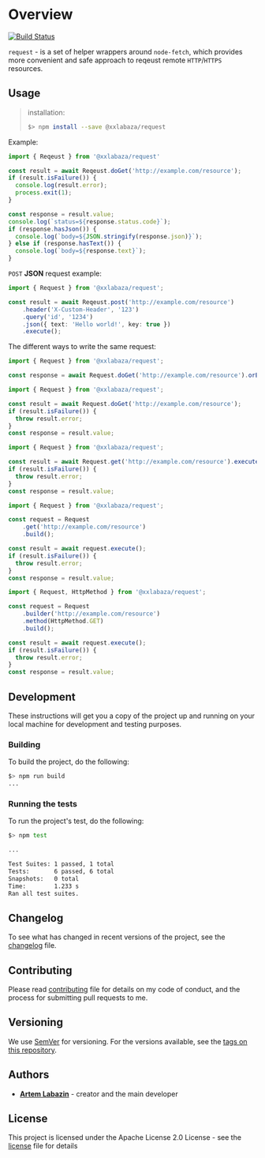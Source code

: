 
# Overview

[![Build Status](https://travis-ci.com/xxlabaza/request.svg?branch=master)](https://travis-ci.com/xxlabaza/request)

`request` - is a set of helper wrappers around `node-fetch`, which provides more convenient and safe approach to reqeust remote `HTTP`/`HTTPS` resources.

## Usage

> installation:
>
> ```bash
> $> npm install --save @xxlabaza/request
> ```

Example:

```typescript
import { Reqeust } from '@xxlabaza/request'

const result = await Reqeust.doGet('http://example.com/resource');
if (result.isFailure()) {
  console.log(result.error);
  process.exit(1);
}

const response = result.value;
console.log(`status=${response.status.code}`);
if (response.hasJson()) {
  console.log(`body=${JSON.stringify(response.json)}`);
} else if (response.hasText()) {
  console.log(`body=${response.text}`);
}
```

`POST` **JSON** request example:

```typescript
import { Request } from '@xxlabaza/request';

const result = await Reqeust.post('http://example.com/resource')
    .header('X-Custom-Header', '123')
    .query('id', '1234')
    .json({ text: 'Hello world!', key: true })
    .execute();
```

The different ways to write the same request:

```typescript
import { Request } from '@xxlabaza/request';

const response = await Request.doGet('http://example.com/resource').orError();
```

```typescript
import { Request } from '@xxlabaza/request';

const result = await Request.doGet('http://example.com/resource');
if (result.isFailure()) {
  throw result.error;
}
const response = result.value;
```

```typescript
import { Request } from '@xxlabaza/request';

const result = await Request.get('http://example.com/resource').execute();
if (result.isFailure()) {
  throw result.error;
}
const response = result.value;
```

```typescript
import { Request } from '@xxlabaza/request';

const request = Request
    .get('http://example.com/resource')
    .build();

const result = await request.execute();
if (result.isFailure()) {
  throw result.error;
}
const response = result.value;
```

```typescript
import { Request, HttpMethod } from '@xxlabaza/request';

const request = Request
    .builder('http://example.com/resource')
    .method(HttpMethod.GET)
    .build();

const result = await request.execute();
if (result.isFailure()) {
  throw result.error;
}
const response = result.value;
```

## Development

These instructions will get you a copy of the project up and running on your local machine for development and testing purposes.

### Building

To build the project, do the following:

```bash
$> npm run build
...
```

### Running the tests

To run the project's test, do the following:

```bash
$> npm test

...

Test Suites: 1 passed, 1 total
Tests:       6 passed, 6 total
Snapshots:   0 total
Time:        1.233 s
Ran all test suites.
```

## Changelog

To see what has changed in recent versions of the project, see the [changelog](./CHANGELOG.md) file.

## Contributing

Please read [contributing](./CONTRIBUTING.md) file for details on my code of conduct, and the process for submitting pull requests to me.

## Versioning

We use [SemVer](http://semver.org/) for versioning. For the versions available, see the [tags on this repository](https://github.com/appulse-projects/utils-java/tags).

## Authors

* **[Artem Labazin](https://github.com/xxlabaza)** - creator and the main developer

## License

This project is licensed under the Apache License 2.0 License - see the [license](./LICENSE) file for details
